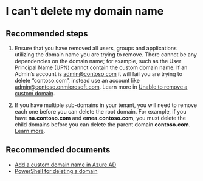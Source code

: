 <properties
    pageTitle="I can't delete my domain name"
    description="Azure Active Directory domains troublehooter"
    service="microsoft.aad"
    resource="Microsoft_AAD_IAM"
    authors="ElizavetaKuzmenko"
    displayOrder="4295"
    selfHelpType="resource"
    supportTopicIds=""
    resourceTags="directory_domain,domain_directory"
    productPesIds=""
    cloudEnvironments="public"
    	articleId="f77b8ca9-1dd7-42ea-a912-408ad2b6ea7b"
/>

# I can't delete my domain name

## **Recommended steps**

1. Ensure that you have removed all users, groups and applications utilizing the domain name you are trying to remove. There cannot be any dependencies on the domain name; for example, such as the User Principal Name (UPN) cannot contain the custom domain name. If an Admin’s account is admin@contoso.com it will fail you are trying to delete “contoso.com”, instead use an account like admin@contoso.onmicrosoft.com. Learn more in [Unable to remove a custom domain](https://support.microsoft.com/help/2787210/-unable-to-remove-this-domain-error-when-you-try-to-remove-a-domain-from-office-365). 

2. If you have multiple sub-domains in your tenant, you will need to remove each one before you can delete the root domain. For example, if you have **na.contoso.com** and **emea.contoso.com**, you must delete the child domains before you can delete the parent domain **contoso.com**. [Learn more](https://support.microsoft.com/help/2787792/-domain-has-associated-subdomains-or-you-cannot-remove-a-domain-that-has-subdomains-error-when-you-try-to-remove-a-domain-from-office-365).

## **Recommended documents**

* [Add a custom domain name in Azure AD](https://docs.microsoft.com/azure/active-directory/active-directory-add-domain)
* [PowerShell for deleting a domain](https://docs.microsoft.com/powershell/msonline/v1/remove-msoldomain)
